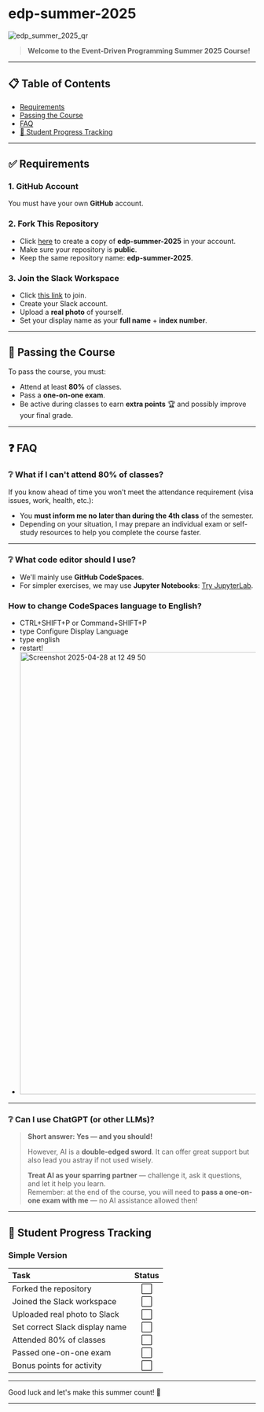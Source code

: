 # edp-summer-2025

![edp_summer_2025_qr](https://github.com/user-attachments/assets/c764bad1-4725-4a9d-8e80-12857a53e83e)

> **Welcome to the Event-Driven Programming Summer 2025 Course!**

---

## 📋 Table of Contents
- [Requirements](#requirements)
- [Passing the Course](#passing-the-course)
- [FAQ](#faq)
- [🏅 Student Progress Tracking](#-student-progress-tracking)

---

## ✅ Requirements

### 1. GitHub Account
You must have your own **GitHub** account.

### 2. Fork This Repository
- Click [here](https://github.com/UTA-Warsaw/edp-summer-2025/fork) to create a copy of **edp-summer-2025** in your account.
- Make sure your repository is **public**.
- Keep the same repository name: **edp-summer-2025**.

### 3. Join the Slack Workspace
- Click [this link](https://join.slack.com/t/edp-summer25/shared_invite/zt-34ivx6qhv-s7Vj5BY6aZ3cx_11BW3e_A) to join.
- Create your Slack account.
- Upload a **real photo** of yourself.
- Set your display name as your **full name** + **index number**.

---

## 🎯 Passing the Course

To pass the course, you must:
- Attend at least **80%** of classes.
- Pass a **one-on-one exam**.
- Be active during classes to earn **extra points** 🏆 and possibly improve your final grade.

---

## ❓ FAQ

### ❔ What if I can't attend 80% of classes?
If you know ahead of time you won’t meet the attendance requirement (visa issues, work, health, etc.):
- You **must inform me no later than during the 4th class** of the semester.
- Depending on your situation, I may prepare an individual exam or self-study resources to help you complete the course faster.

---

### ❔ What code editor should I use?
- We'll mainly use **GitHub CodeSpaces**.
- For simpler exercises, we may use **Jupyter Notebooks**: [Try JupyterLab](https://jupyter.org/try-jupyter/lab/index.html).

### How to change CodeSpaces language to English?
* CTRL+SHIFT+P or Command+SHIFT+P
* type Configure Display Language
* type english
* restart!
* <img width="899" alt="Screenshot 2025-04-28 at 12 49 50" src="https://github.com/user-attachments/assets/7e217713-53bd-4796-9736-2b449e66cc54" />

---

### ❔ Can I use ChatGPT (or other LLMs)?
> **Short answer: Yes — and you should!**
>
> However, AI is a **double-edged sword**. It can offer great support but also lead you astray if not used wisely.
>
> **Treat AI as your sparring partner** — challenge it, ask it questions, and let it help you learn.  
> Remember: at the end of the course, you will need to **pass a one-on-one exam with me** — no AI assistance allowed then!

---

## 🏅 Student Progress Tracking

### Simple Version

| Task | Status |
|:-----|:------:|
| Forked the repository | ⬜ |
| Joined the Slack workspace | ⬜ |
| Uploaded real photo to Slack | ⬜ |
| Set correct Slack display name | ⬜ |
| Attended 80% of classes | ⬜ |
| Passed one-on-one exam | ⬜ |
| Bonus points for activity | ⬜ |

---


Good luck and let's make this summer count! 🌟

---

